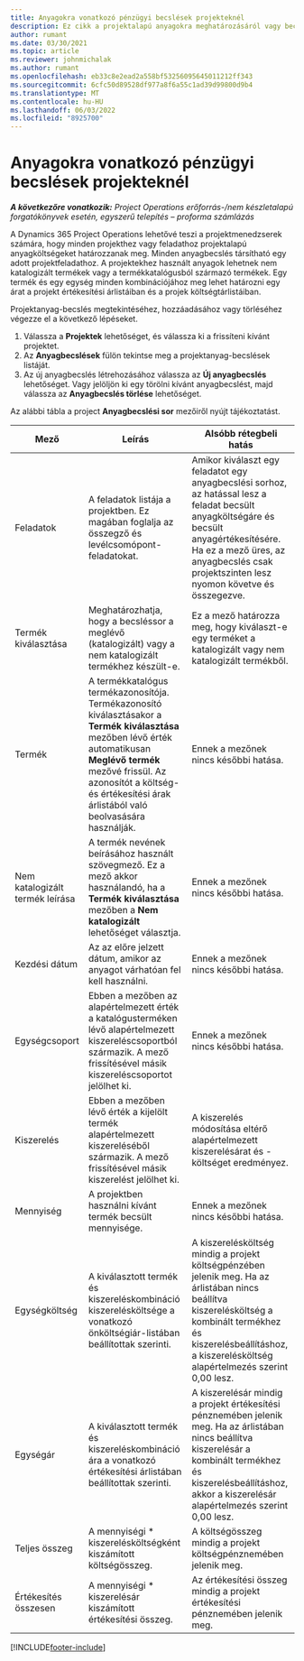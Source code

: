 ```yaml
---
title: Anyagokra vonatkozó pénzügyi becslések projekteknél
description: Ez cikk a projektalapú anyagokra meghatározásáról vagy becsléséről nyújt tájékoztatást.
author: rumant
ms.date: 03/30/2021
ms.topic: article
ms.reviewer: johnmichalak
ms.author: rumant
ms.openlocfilehash: eb33c8e2ead2a558bf53256095645011212ff343
ms.sourcegitcommit: 6cfc50d89528df977a8f6a55c1ad39d99800d9b4
ms.translationtype: MT
ms.contentlocale: hu-HU
ms.lasthandoff: 06/03/2022
ms.locfileid: "8925700"
---
```

# <a name="financial-estimates-for-materials-on-projects"></a>Anyagokra vonatkozó pénzügyi becslések projekteknél

_**A következőre vonatkozik:** Project Operations erőforrás-/nem készletalapú forgatókönyvek esetén, egyszerű telepítés – proforma számlázás_

A Dynamics 365 Project Operations lehetővé teszi a projektmenedzserek számára, hogy minden projekthez vagy feladathoz projektalapú anyagköltségeket határozzanak meg. Minden anyagbecslés társítható egy adott projektfeladathoz. A projektekhez használt anyagok lehetnek nem katalogizált termékek vagy a termékkatalógusból származó termékek. Egy termék és egy egység minden kombinációjához meg lehet határozni egy árat a projekt értékesítési árlistáiban és a projek költségtárlistáiban.  

Projektanyag-becslés megtekintéséhez, hozzáadásához vagy törléséhez végezze el a következő lépéseket.

1. Válassza a **Projektek** lehetőséget, és válassza ki a frissíteni kívánt projektet.
2. Az **Anyagbecslések** fülön tekintse meg a projektanyag-becslések listáját.
3. Az új anyagbecslés létrehozásához válassza az **Új anyagbecslés** lehetőséget. Vagy jelöljön ki egy törölni kívánt anyagbecslést, majd válassza az **Anyagbecslés törlése** lehetőséget.

Az alábbi tábla a project **Anyagbecslési sor** mezőiről nyújt tájékoztatást. 

| **Mező** | **Leírás** | **Alsóbb rétegbeli hatás** |
| --- | --- | --- |
| Feladatok | A feladatok listája a projektben. Ez magában foglalja az összegző és levélcsomópont-feladatokat. | Amikor kiválaszt egy feladatot egy anyagbecslési sorhoz, az hatással lesz a feladat becsült anyagköltségáre és becsült anyagértékesítésére. Ha ez a mező üres, az anyagbecslés csak projektszinten lesz nyomon követve és összegezve. |
| Termék kiválasztása |  Meghatározhatja, hogy a becsléssor a meglévő (katalogizált) vagy a nem katalogizált termékhez készült-e. | Ez a mező határozza meg, hogy kiválaszt-e egy terméket a katalogizált vagy nem katalogizált termékből. |
| Termék | A termékkatalógus termékazonosítója. Termékazonosító kiválasztásakor a **Termék kiválasztása** mezőben lévő érték automatikusan **Meglévő termék** mezővé frissül. Az azonosítót a költség- és értékesítési árak árlistából való beolvasására használják. | Ennek a mezőnek nincs későbbi hatása. |
| Nem katalogizált termék leírása | A termék nevének beírásához használt szövegmező. Ez a mező akkor használandó, ha a **Termék kiválasztása** mezőben a **Nem katalogizált** lehetőséget választja.| Ennek a mezőnek nincs későbbi hatása. |
| Kezdési dátum | Az az előre jelzett dátum, amikor az anyagot várhatóan fel kell használni. | Ennek a mezőnek nincs későbbi hatása. |
| Egységcsoport | Ebben a mezőben az alapértelmezett érték a katalógusterméken lévő alapértelmezett kiszereléscsoportból származik. A mező frissítésével másik kiszereléscsoportot jelölhet ki. | Ennek a mezőnek nincs későbbi hatása. |
| Kiszerelés | Ebben a mezőben lévő érték a kijelölt termék alapértelmezett kiszereléséből származik. A mező frissítésével másik kiszerelést jelölhet ki. | A kiszerelés módosítása eltérő alapértelmezett kiszerelésárat és -költséget eredményez. |
| Mennyiség | A projektben használni kívánt termék becsült mennyisége. | Ennek a mezőnek nincs későbbi hatása. |
| Egységköltség | A kiválasztott termék és kiszereléskombináció kiszerelésköltsége a vonatkozó önköltségiár-listában beállítottak szerinti. | A kiszerelésköltség mindig a projekt költségpénzében jelenik meg. Ha az árlistában nincs beállítva kiszerelésköltség a kombinált termékhez és kiszerelésbeállításhoz, a kiszerelésköltség alapértelmezés szerint 0,00 lesz. |
| Egységár | A kiválasztott termék és kiszereléskombináció ára a vonatkozó értékesítési árlistában beállítottak szerinti. | A kiszerelésár mindig a projekt értékesítési pénznemében jelenik meg. Ha az árlistában nincs beállítva kiszerelésár a kombinált termékhez és kiszerelésbeállításhoz, akkor a kiszerelésár alapértelmezés szerint 0,00 lesz.|
| Teljes összeg | A mennyiségi \* kiszerelésköltségként kiszámított költségösszeg.| A költségösszeg mindig a projekt költségpénznemében jelenik meg. |
| Értékesítés összesen | A mennyiségi \* kiszerelésár kiszámított értékesítési összeg. | Az értékesítési összeg mindig a projekt értékesítési pénznemében jelenik meg. |


[!INCLUDE[footer-include](../includes/footer-banner.md)]
